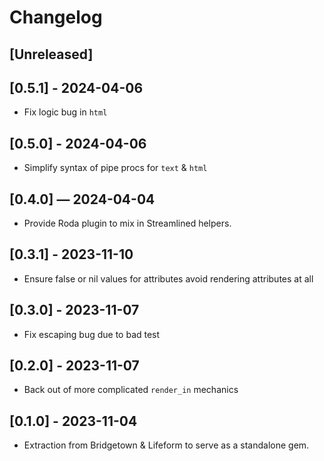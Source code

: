 # Changelog

## [Unreleased]

## [0.5.1] - 2024-04-06

- Fix logic bug in `html`

## [0.5.0] - 2024-04-06

- Simplify syntax of pipe procs for `text` & `html`

## [0.4.0] — 2024-04-04

- Provide Roda plugin to mix in Streamlined helpers.

## [0.3.1] - 2023-11-10

- Ensure false or nil values for attributes avoid rendering attributes at all

## [0.3.0] - 2023-11-07

- Fix escaping bug due to bad test

## [0.2.0] - 2023-11-07

- Back out of more complicated `render_in` mechanics

## [0.1.0] - 2023-11-04

- Extraction from Bridgetown & Lifeform to serve as a standalone gem.
